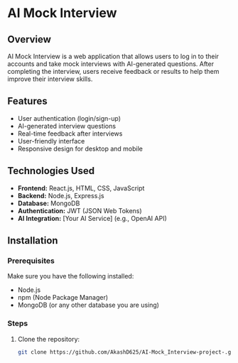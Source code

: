 # AI Mock Interview

## Overview

AI Mock Interview is a web application that allows users to log in to their accounts and take mock interviews with AI-generated questions. After completing the interview, users receive feedback or results to help them improve their interview skills.

## Features

- User authentication (login/sign-up)
- AI-generated interview questions
- Real-time feedback after interviews
- User-friendly interface
- Responsive design for desktop and mobile

## Technologies Used

- **Frontend:** React.js, HTML, CSS, JavaScript
- **Backend:** Node.js, Express.js
- **Database:** MongoDB
- **Authentication:** JWT (JSON Web Tokens)
- **AI Integration:** [Your AI Service] (e.g., OpenAI API)

## Installation

### Prerequisites

Make sure you have the following installed:

- Node.js
- npm (Node Package Manager)
- MongoDB (or any other database you are using)

### Steps

1. Clone the repository:
   ```bash
   git clone https://github.com/AkashD625/AI-Mock_Interview-project-.git
